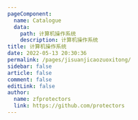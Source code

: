 ```yaml
---
pageComponent:
  name: Catalogue
  data:
    path: 计算机操作系统
    description: 计算机操作系统
title: 计算机操作系统
date: 2022-05-13 20:30:36
permalink: /pages/jisuanjicaozuoxitong/
sidebar: false
article: false
comment: false
editLink: false
author: 
  name: zfprotectors
  link: https://github.com/protectors
---
```


